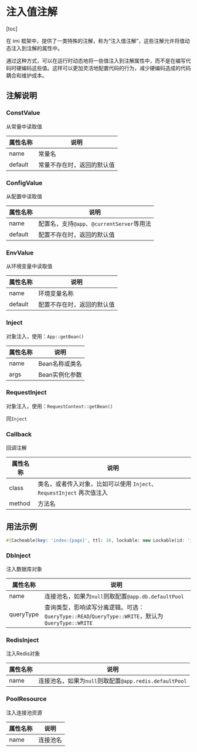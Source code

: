 # 注入值注解

[toc]

在 imi 框架中，提供了一类特殊的注解，称为“注入值注解”，这些注解允许将值动态注入到注解的属性中。

通过这种方式，可以在运行时动态地将一些值注入到注解属性中，而不是在编写代码时硬编码这些值。这样可以更加灵活地配置代码的行为，减少硬编码造成的代码耦合和维护成本。

## 注解说明

### ConstValue

从常量中读取值

| 属性名称 | 说明 |
| ------------ | ------------ 
| name | 常量名 |
| default | 常量不存在时，返回的默认值 |

### ConfigValue

从配置中读取值

| 属性名称 | 说明 |
| ------------ | ------------ 
| name | 配置名，支持`@app`、`@currentServer`等用法 |
| default | 配置不存在时，返回的默认值 |

### EnvValue

从环境变量中读取值

| 属性名称 | 说明 |
| ------------ | ------------ 
| name | 环境变量名称 |
| default | 配置不存在时，返回的默认值 |

### Inject

对象注入，使用：`App::getBean()`

| 属性名称 | 说明 |
| ------------ | ------------ 
| name | Bean名称或类名 |
| args | Bean实例化参数 |

### RequestInject

对象注入，使用：`RequestContext::getBean()`

同`Inject`

### Callback

回调注解

| 属性名称 | 说明 |
| ------------ | ------------ 
| class | 类名，或者传入对象，比如可以使用 `Inject`、`RequestInject` 再次值注入 |
| method | 方法名 |

## 用法示例

```php
#[Cacheable(key: 'index:{page}', ttl: 10, lockable: new Lockable(id: 'index:{page}', waitTimeout: 999999), preventBreakdown: true)]
```

### DbInject

注入数据库对象

| 属性名称 | 说明 |
| ------------ | ------------ 
| name | 连接池名，如果为`null`则取配置`@app.db.defaultPool` |
| queryType | 查询类型，影响读写分离逻辑。可选：`QueryType::READ`/`QueryType::WRITE`，默认为`QueryType::WRITE` |

### RedisInject

注入Redis对象

| 属性名称 | 说明 |
| ------------ | ------------ 
| name | 连接池名，如果为`null`则取配置`@app.redis.defaultPool` |

### PoolResource

注入连接池资源

| 属性名称 | 说明 |
| ------------ | ------------ 
| name | 连接池名 |
